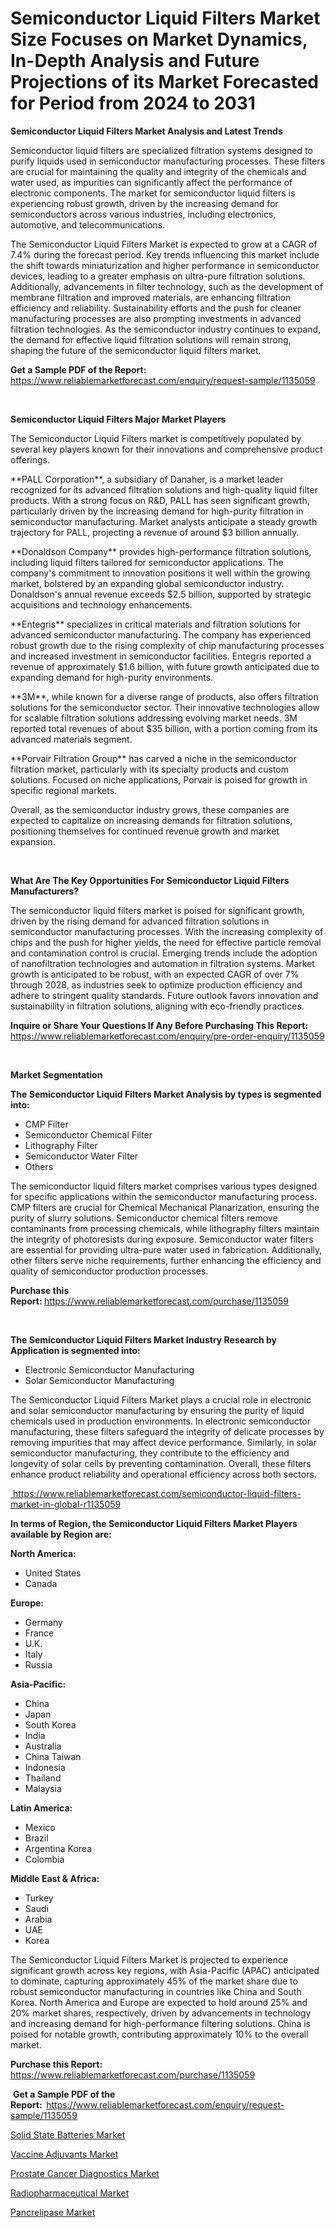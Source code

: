 <p><h1>Semiconductor Liquid Filters Market Size Focuses on Market Dynamics, In-Depth Analysis and Future Projections of its Market Forecasted for Period from 2024 to 2031</h1></p><p><strong>Semiconductor Liquid Filters Market Analysis and Latest Trends</strong></p>
<p><p>Semiconductor liquid filters are specialized filtration systems designed to purify liquids used in semiconductor manufacturing processes. These filters are crucial for maintaining the quality and integrity of the chemicals and water used, as impurities can significantly affect the performance of electronic components. The market for semiconductor liquid filters is experiencing robust growth, driven by the increasing demand for semiconductors across various industries, including electronics, automotive, and telecommunications.</p><p>The Semiconductor Liquid Filters Market is expected to grow at a CAGR of 7.4% during the forecast period. Key trends influencing this market include the shift towards miniaturization and higher performance in semiconductor devices, leading to a greater emphasis on ultra-pure filtration solutions. Additionally, advancements in filter technology, such as the development of membrane filtration and improved materials, are enhancing filtration efficiency and reliability. Sustainability efforts and the push for cleaner manufacturing processes are also prompting investments in advanced filtration technologies. As the semiconductor industry continues to expand, the demand for effective liquid filtration solutions will remain strong, shaping the future of the semiconductor liquid filters market.</p></p>
<p><strong>Get a Sample PDF of the Report:&nbsp;</strong> <a href="https://www.reliablemarketforecast.com/enquiry/request-sample/1135059?utm_campaign=1903&utm_medium=2&utm_source=Github&utm_content=ia&utm_term=20122024&utm_id=semiconductor-liquid-filters">https://www.reliablemarketforecast.com/enquiry/request-sample/1135059</a></p>
<p>&nbsp;</p>
<p><strong>Semiconductor Liquid Filters Major Market Players</strong></p>
<p><p>The Semiconductor Liquid Filters market is competitively populated by several key players known for their innovations and comprehensive product offerings. </p><p>**PALL Corporation**, a subsidiary of Danaher, is a market leader recognized for its advanced filtration solutions and high-quality liquid filter products. With a strong focus on R&D, PALL has seen significant growth, particularly driven by the increasing demand for high-purity filtration in semiconductor manufacturing. Market analysts anticipate a steady growth trajectory for PALL, projecting a revenue of around $3 billion annually.</p><p>**Donaldson Company** provides high-performance filtration solutions, including liquid filters tailored for semiconductor applications. The company's commitment to innovation positions it well within the growing market, bolstered by an expanding global semiconductor industry. Donaldson's annual revenue exceeds $2.5 billion, supported by strategic acquisitions and technology enhancements.</p><p>**Entegris** specializes in critical materials and filtration solutions for advanced semiconductor manufacturing. The company has experienced robust growth due to the rising complexity of chip manufacturing processes and increased investment in semiconductor facilities. Entegris reported a revenue of approximately $1.6 billion, with future growth anticipated due to expanding demand for high-purity environments.</p><p>**3M**, while known for a diverse range of products, also offers filtration solutions for the semiconductor sector. Their innovative technologies allow for scalable filtration solutions addressing evolving market needs. 3M reported total revenues of about $35 billion, with a portion coming from its advanced materials segment.</p><p>**Porvair Filtration Group** has carved a niche in the semiconductor filtration market, particularly with its specialty products and custom solutions. Focused on niche applications, Porvair is poised for growth in specific regional markets.</p><p>Overall, as the semiconductor industry grows, these companies are expected to capitalize on increasing demands for filtration solutions, positioning themselves for continued revenue growth and market expansion.</p></p>
<p>&nbsp;</p>
<p><strong>What Are The Key Opportunities For Semiconductor Liquid Filters Manufacturers?</strong></p>
<p><p>The semiconductor liquid filters market is poised for significant growth, driven by the rising demand for advanced filtration solutions in semiconductor manufacturing processes. With the increasing complexity of chips and the push for higher yields, the need for effective particle removal and contamination control is crucial. Emerging trends include the adoption of nanofiltration technologies and automation in filtration systems. Market growth is anticipated to be robust, with an expected CAGR of over 7% through 2028, as industries seek to optimize production efficiency and adhere to stringent quality standards. Future outlook favors innovation and sustainability in filtration solutions, aligning with eco-friendly practices.</p></p>
<p><strong>Inquire or Share Your Questions If Any Before Purchasing This Report:</strong> <a href="https://www.reliablemarketforecast.com/enquiry/pre-order-enquiry/1135059?utm_campaign=1903&utm_medium=2&utm_source=Github&utm_content=ia&utm_term=20122024&utm_id=semiconductor-liquid-filters">https://www.reliablemarketforecast.com/enquiry/pre-order-enquiry/1135059</a></p>
<p>&nbsp;</p>
<p><strong>Market Segmentation</strong></p>
<p><strong>The Semiconductor Liquid Filters Market Analysis by types is segmented into:</strong></p>
<p><ul><li>CMP Filter</li><li>Semiconductor Chemical Filter</li><li>Lithography Filter</li><li>Semiconductor Water Filter</li><li>Others</li></ul></p>
<p><p>The semiconductor liquid filters market comprises various types designed for specific applications within the semiconductor manufacturing process. CMP filters are crucial for Chemical Mechanical Planarization, ensuring the purity of slurry solutions. Semiconductor chemical filters remove contaminants from processing chemicals, while lithography filters maintain the integrity of photoresists during exposure. Semiconductor water filters are essential for providing ultra-pure water used in fabrication. Additionally, other filters serve niche requirements, further enhancing the efficiency and quality of semiconductor production processes.</p></p>
<p><strong>Purchase this Report:&nbsp;</strong><a href="https://www.reliablemarketforecast.com/purchase/1135059?utm_campaign=1903&utm_medium=2&utm_source=Github&utm_content=ia&utm_term=20122024&utm_id=semiconductor-liquid-filters">https://www.reliablemarketforecast.com/purchase/1135059</a></p>
<p>&nbsp;</p>
<p><strong>The Semiconductor Liquid Filters Market Industry Research by Application is segmented into:</strong></p>
<p><ul><li>Electronic Semiconductor Manufacturing</li><li>Solar Semiconductor Manufacturing</li></ul></p>
<p><p>The Semiconductor Liquid Filters Market plays a crucial role in electronic and solar semiconductor manufacturing by ensuring the purity of liquid chemicals used in production environments. In electronic semiconductor manufacturing, these filters safeguard the integrity of delicate processes by removing impurities that may affect device performance. Similarly, in solar semiconductor manufacturing, they contribute to the efficiency and longevity of solar cells by preventing contamination. Overall, these filters enhance product reliability and operational efficiency across both sectors.</p></p>
<p><a href="https://www.reliablemarketforecast.com/semiconductor-liquid-filters-market-in-global-r1135059?utm_campaign=1903&utm_medium=2&utm_source=Github&utm_content=ia&utm_term=20122024&utm_id=semiconductor-liquid-filters">&nbsp;https://www.reliablemarketforecast.com/semiconductor-liquid-filters-market-in-global-r1135059</a></p>
<p><strong>In terms of Region, the Semiconductor Liquid Filters Market Players available by Region are:</strong></p>
<p>
    <p> <strong> North America: </strong>
        <ul>
            <li>United States</li>
            <li>Canada</li>
        </ul>
        </p> 
    <p> <strong> Europe: </strong>
        <ul>
            <li>Germany</li>
            <li>France</li>
            <li>U.K.</li>
            <li>Italy</li>
            <li>Russia</li>
        </ul>
        </p> 
    <p> <strong> Asia-Pacific: </strong>
        <ul>
            <li>China</li>
            <li>Japan</li>
            <li>South Korea</li>
            <li>India</li>
            <li>Australia</li>
            <li>China Taiwan</li>
            <li>Indonesia</li>
            <li>Thailand</li>
            <li>Malaysia</li>
        </ul>
        </p> 
    <p> <strong> Latin America: </strong>
        <ul>
            <li>Mexico</li>
            <li>Brazil</li>
            <li>Argentina Korea</li>
            <li>Colombia</li>
        </ul>
        </p> 
    <p> <strong> Middle East & Africa: </strong>
        <ul>
            <li>Turkey</li>
            <li>Saudi</li>
            <li>Arabia</li>
            <li>UAE</li>
            <li>Korea</li>
        </ul>
    </p>
    </p>
<p><p>The Semiconductor Liquid Filters Market is projected to experience significant growth across key regions, with Asia-Pacific (APAC) anticipated to dominate, capturing approximately 45% of the market share due to robust semiconductor manufacturing in countries like China and South Korea. North America and Europe are expected to hold around 25% and 20% market shares, respectively, driven by advancements in technology and increasing demand for high-performance filtering solutions. China is poised for notable growth, contributing approximately 10% to the overall market.</p></p>
<p><strong>Purchase this Report: </strong><a href="https://www.reliablemarketforecast.com/purchase/1135059?utm_campaign=1903&utm_medium=2&utm_source=Github&utm_content=ia&utm_term=20122024&utm_id=semiconductor-liquid-filters">https://www.reliablemarketforecast.com/purchase/1135059</a></p>
<p>&nbsp;<strong>Get a Sample PDF of the Report:&nbsp;&nbsp;</strong><a href="https://www.reliablemarketforecast.com/enquiry/request-sample/1135059?utm_campaign=1903&utm_medium=2&utm_source=Github&utm_content=ia&utm_term=20122024&utm_id=semiconductor-liquid-filters">https://www.reliablemarketforecast.com/enquiry/request-sample/1135059</a></p>
<p><strong></strong></p>
<p><p><a href="https://www.linkedin.com/pulse/solid-state-batteries-market-size-growth-drivers-global-revenue-ffeof?utm_campaign=1903&utm_medium=2&utm_source=Github&utm_content=ia&utm_term=20122024&utm_id=semiconductor-liquid-filters">Solid State Batteries Market</a></p><p><a href="https://www.linkedin.com/pulse/vaccine-adjuvants-market-scopegrowingat-cagr-of56-insights-1ifve?utm_campaign=1903&utm_medium=2&utm_source=Github&utm_content=ia&utm_term=20122024&utm_id=semiconductor-liquid-filters">Vaccine Adjuvants Market</a></p><p><a href="https://www.linkedin.com/pulse/market-dynamics-prostate-cancer-diagnostics-projected-145-z8kxf?utm_campaign=1903&utm_medium=2&utm_source=Github&utm_content=ia&utm_term=20122024&utm_id=semiconductor-liquid-filters">Prostate Cancer Diagnostics Market</a></p><p><a href="https://www.linkedin.com/pulse/radiopharmaceutical-market-study-provides-key-insights-projected-vekae?utm_campaign=1903&utm_medium=2&utm_source=Github&utm_content=ia&utm_term=20122024&utm_id=semiconductor-liquid-filters">Radiopharmaceutical Market</a></p><p><a href="https://www.linkedin.com/pulse/future-growth-trends-pancrelipase-market-forecasted-139-lbife?utm_campaign=1903&utm_medium=2&utm_source=Github&utm_content=ia&utm_term=20122024&utm_id=semiconductor-liquid-filters">Pancrelipase Market</a></p></p>